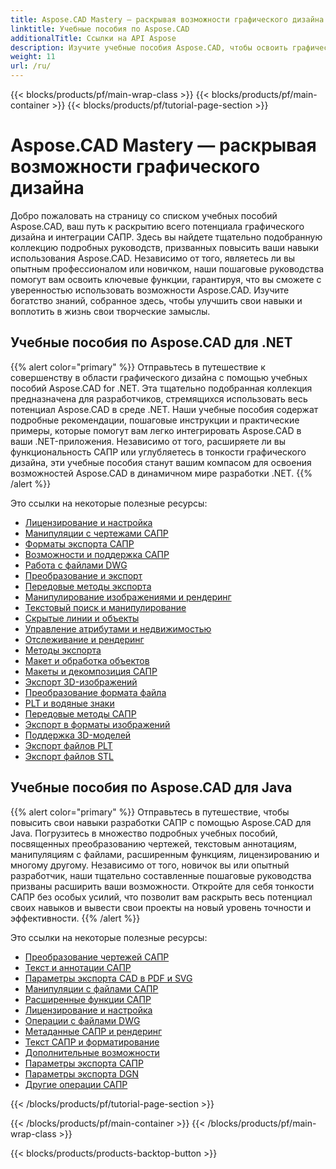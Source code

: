 ```yaml
---
title: Aspose.CAD Mastery — раскрывая возможности графического дизайна
linktitle: Учебные пособия по Aspose.CAD
additionalTitle: Ссылки на API Aspose
description: Изучите учебные пособия Aspose.CAD, чтобы освоить графический дизайн. Повышайте свои навыки с помощью пошаговых руководств по интеграции САПР и раскройте свой творческий потенциал.
weight: 11
url: /ru/
---
```


{{< blocks/products/pf/main-wrap-class >}}
{{< blocks/products/pf/main-container >}}
{{< blocks/products/pf/tutorial-page-section >}}

# Aspose.CAD Mastery — раскрывая возможности графического дизайна


Добро пожаловать на страницу со списком учебных пособий Aspose.CAD, ваш путь к раскрытию всего потенциала графического дизайна и интеграции САПР. Здесь вы найдете тщательно подобранную коллекцию подробных руководств, призванных повысить ваши навыки использования Aspose.CAD. Независимо от того, являетесь ли вы опытным профессионалом или новичком, наши пошаговые руководства помогут вам освоить ключевые функции, гарантируя, что вы сможете с уверенностью использовать возможности Aspose.CAD. Изучите богатство знаний, собранное здесь, чтобы улучшить свои навыки и воплотить в жизнь свои творческие замыслы.

## Учебные пособия по Aspose.CAD для .NET
{{% alert color="primary" %}}
Отправьтесь в путешествие к совершенству в области графического дизайна с помощью учебных пособий Aspose.CAD for .NET. Эта тщательно подобранная коллекция предназначена для разработчиков, стремящихся использовать весь потенциал Aspose.CAD в среде .NET. Наши учебные пособия содержат подробные рекомендации, пошаговые инструкции и практические примеры, которые помогут вам легко интегрировать Aspose.CAD в ваши .NET-приложения. Независимо от того, расширяете ли вы функциональность САПР или углубляетесь в тонкости графического дизайна, эти учебные пособия станут вашим компасом для освоения возможностей Aspose.CAD в динамичном мире разработки .NET.
{{% /alert %}}

Это ссылки на некоторые полезные ресурсы:
 
- [Лицензирование и настройка](./net/licensing-and-configuration/)
- [Манипуляции с чертежами САПР](./net/cad-drawing-manipulation/)
- [Форматы экспорта САПР](./net/cad-export-formats/)
- [Возможности и поддержка САПР](./net/cad-features-and-support/)
- [Работа с файлами DWG](./net/dwg-file-manipulation/)
- [Преобразование и экспорт](./net/conversion-and-export/)
- [Передовые методы экспорта](./net/advanced-export-techniques/)
- [Манипулирование изображениями и рендеринг](./net/image-manipulation-and-rendering/)
- [Текстовый поиск и манипулирование](./net/text-search-and-manipulation/)
- [Скрытые линии и объекты](./net/hidden-lines-and-entities/)
- [Управление атрибутами и недвижимостью](./net/attribute-and-property-management/)
- [Отслеживание и рендеринг](./net/tracking-and-rendering/)
- [Методы экспорта](./net/export-techniques/)
- [Макет и обработка объектов](./net/layout-and-object-handling/)
- [Макеты и декомпозиция САПР](./net/cad-layouts-and-decomposition/)
- [Экспорт 3D-изображений](./net/3d-image-export/)
- [Преобразование формата файла](./net/file-format-conversion/)
- [PLT и водяные знаки](./net/plt-and-watermarking/)
- [Передовые методы САПР](./net/advanced-cad-techniques/)
- [Экспорт в форматы изображений](./net/exporting-to-image-formats/)
- [Поддержка 3D-моделей](./net/3d-model-support/)
- [Экспорт файлов PLT](./net/exporting-plt-files/)
- [Экспорт файлов STL](./net/stl-file-export/)


## Учебные пособия по Aspose.CAD для Java
{{% alert color="primary" %}}
Отправьтесь в путешествие, чтобы повысить свои навыки разработки САПР с помощью Aspose.CAD для Java. Погрузитесь в множество подробных учебных пособий, посвященных преобразованию чертежей, текстовым аннотациям, манипуляциям с файлами, расширенным функциям, лицензированию и многому другому. Независимо от того, новичок вы или опытный разработчик, наши тщательно составленные пошаговые руководства призваны расширить ваши возможности. Откройте для себя тонкости САПР без особых усилий, что позволит вам раскрыть весь потенциал своих навыков и вывести свои проекты на новый уровень точности и эффективности.
{{% /alert %}}

Это ссылки на некоторые полезные ресурсы:
 
- [Преобразование чертежей САПР](./java/cad-drawing-conversion/)
- [Текст и аннотации САПР](./java/cad-text-and-annotation/)
- [Параметры экспорта CAD в PDF и SVG](./java/cad-to-pdf-and-svg-export-options/)
- [Манипуляции с файлами САПР](./java/cad-file-manipulation/)
- [Расширенные функции САПР](./java/advanced-cad-features/)
- [Лицензирование и настройка](./java/licensing-and-configuration/)
- [Операции с файлами DWG](./java/dwg-file-operations/)
- [Метаданные САПР и рендеринг](./java/cad-meta-data-and-rendering/)
- [Текст САПР и форматирование](./java/cad-text-and-formatting/)
- [Дополнительные возможности](./java/additional-features/)
- [Параметры экспорта САПР](./java/cad-export-options/)
- [Параметры экспорта DGN](./java/dgn-export-options/)
- [Другие операции САПР](./java/other-cad-operations/)




{{< /blocks/products/pf/tutorial-page-section >}}

{{< /blocks/products/pf/main-container >}}
{{< /blocks/products/pf/main-wrap-class >}}

{{< blocks/products/products-backtop-button >}}
